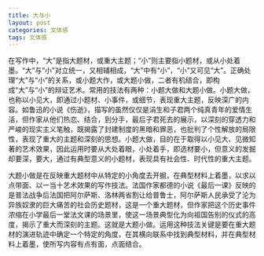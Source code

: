 ```yaml
---
title: 大与小
layout: post
categories: 文体感
tags: 文体感
---
```


在写作中，“大”是指大题材，或重大主题；“小”则主要指小题材，或从小处着墨。“大”与“小”对立统一，又相辅相成，“大”中有“小”，“小”又可见“大”。正确处理“大”与“小”的关系，或小题大作，或大题小做，二者有机结合，即构成“大”与“小”的辩证艺术。常用的技法有两种：小题大做和大题小做。小题大做，也称以小见大，即通过小题材、小事件，或细节，表现重大主题，反映深广的内容。如鲁迅的小说《伤逝》，描写的虽然仅仅是涓生和子君两个纯真青年的爱情生活，但作家从他们热恋、结合，到分手，最后子君死去的展示，以深刻的穿透力和严峻的现实主义笔触，既揭露了封建制度的黑暗和罪恶，也批判了个性解放的局限性，表现了重大的主题和深刻的思想。小题大做，目的在于取得以小见大、见微知著的艺术效果，因此运用时要从大处着眼，小处着手，即选材要小，但意义的发掘却要深，要大，通过有典型意义的小题材，表现具有社会性、时代性的重大主题。

大题小做是在反映重大题材中从特定的小角度去开掘，在典型材料上着墨，以求以点带面、以一当十艺术效果的写作技法。法国作家都德的小说《最后一课》反映的是普法战争后法国把阿尔萨斯、洛林两省割让给普鲁士，阿尔萨斯人民承受了沦为异族奴隶的巨大痛苦的社会历史题材，这是一个重大题材，但作家把这个历史事件浓缩在小学最后一堂法文课的场景里，使这一场景典型化为向祖国告别的仪式的高度，揭示了重大而深刻的主题。这就是大题小做。运用这种技法关键是要在重大题材的演进轨迹中确定一个特定的角度，在其横向联系中找到典型材料，并在典型材料上着墨，使所写内容有点有面，点面结合。 